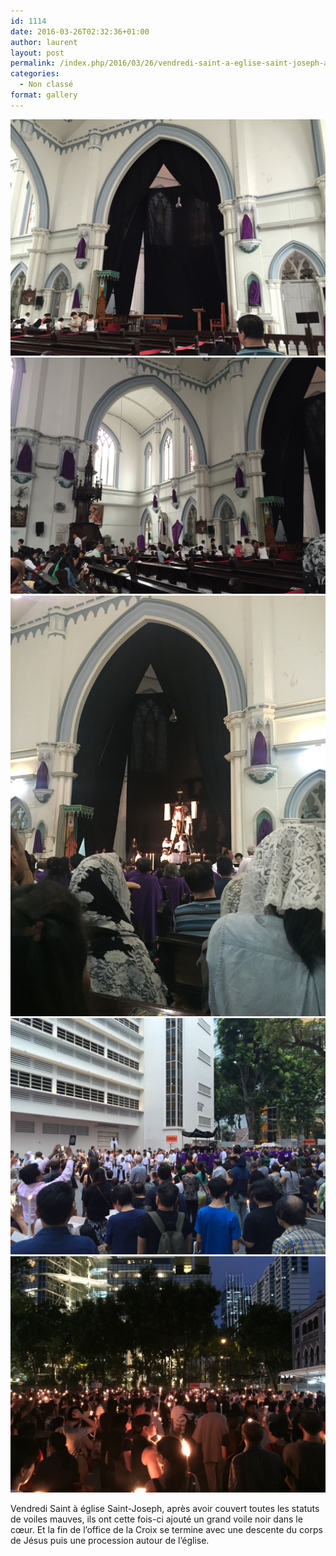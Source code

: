 ```yaml
---
id: 1114
date: 2016-03-26T02:32:36+01:00
author: laurent
layout: post
permalink: /index.php/2016/03/26/vendredi-saint-a-eglise-saint-joseph-apres-avoir/
categories:
  - Non classé
format: gallery
---
```

<img src="/images/2016/03/tumblr_o4mkeg2DLI1uuvt0bo1_1280.jpg" />
<img src="/images/2016/03/tumblr_o4mkeg2DLI1uuvt0bo2_1280.jpg" />
<img src="/images/2016/03/tumblr_o4mkeg2DLI1uuvt0bo3_1280.jpg" />
<img src="/images/2016/03/tumblr_o4mkeg2DLI1uuvt0bo4_1280.jpg" />
<img src="/images/2016/03/tumblr_o4mkeg2DLI1uuvt0bo5_1280.jpg" />

Vendredi Saint à église Saint-Joseph, après avoir couvert toutes les statuts de voiles mauves, ils ont cette fois-ci ajouté un grand voile noir dans le cœur. Et la fin de l&rsquo;office de la Croix se termine avec une descente du corps de Jésus puis une procession autour de l&rsquo;église.